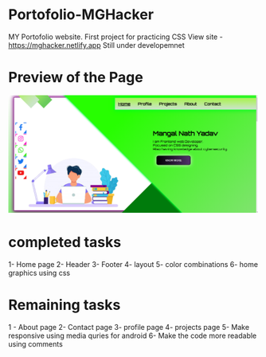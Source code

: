 # Portofolio-MGHacker
MY Portofolio website.
First project for practicing CSS
View site - https://mghacker.netlify.app
Still under developemnet

# Preview of the Page
<blackquote>
<img src="image_2023-03-30_215906485.png"> </img></blackquote>

# completed tasks
1- Home page
2- Header 
3- Footer
4- layout 
5- color combinations
6- home graphics using css

# Remaining tasks
1 - About page
2- Contact page 
3- profile page
4- projects page 
5- Make responsive using media quries for android
6- Make the code more readable using comments
